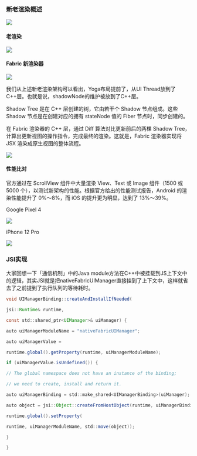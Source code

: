 ### 新老渲染概述

![](https://xhs-doc.xhscdn.com/1040025031bpu84g0nu07pm52so?imageView2/2/w/1600)

#### 老渲染

![](https://xhs-doc.xhscdn.com/1040025031bpu8b9vnu06v9ttlc?imageView2/2/w/1600)

#### Fabric 新渲染器

![](https://xhs-doc.xhscdn.com/1040025031bpu8m8b7u081e1lqc?imageView2/2/w/1600)

我们从上述新老渲染架构可以看出，Yoga布局提前了，从UI Thread放到了C++层。也就是说，shadowNode的维护被放到了C++层。

Shadow Tree 是在 C++ 层创建的树，它由若干个 Shadow 节点组成。这些 Shadow 节点是在创建对应的拥有 stateNode 值的 Fiber 节点时，同步创建的。

在 Fabric 渲染器的 C++ 层，通过 Diff 算法对比更新前后的两棵 Shadow Tree，计算出更新视图的操作指令，完成最终的渲染。这就是，Fabric 渲染器实现将 JSX 渲染成原生视图的整体流程。

![](https://xhs-doc.xhscdn.com/1040025031bpub5a77u0dh975k4?imageView2/2/w/1600)

#### 性能比对

官方通过在 ScrollView 组件中大量渲染 View、Text 或 Image 组件（1500 或 5000 个），以测试新架构的性能。根据官方给出的性能测试报告，Android 的渲染性能提升了 0%～8%，而 iOS 的提升更为明显，达到了 13%～39%。

Google Pixel 4

![](https://xhs-doc.xhscdn.com/1040025031bpunsc6nu0d85ar58?imageView2/2/w/1600)

iPhone 12 Pro

![](https://xhs-doc.xhscdn.com/1040025031bpuo3m2nu05nr3uc0?imageView2/2/w/1600)

### JSI实现

大家回想一下「通信机制」中的Java module方法在C++中被挂载到JS上下文中的逻辑，其实JSI就是把nativeFabricUIManager直接挂到了上下文中，这样就省去了之前提到了执行队列的等待耗时。

```java
void UIManagerBinding::createAndInstallIfNeeded(

jsi::Runtime& runtime,

const std::shared_ptr<UIManager>& uiManager) {

auto uiManagerModuleName = "nativeFabricUIManager";

auto uiManagerValue =

runtime.global().getProperty(runtime, uiManagerModuleName);

if (uiManagerValue.isUndefined()) {

// The global namespace does not have an instance of the binding;

// we need to create, install and return it.

auto uiManagerBinding = std::make_shared<UIManagerBinding>(uiManager);

auto object = jsi::Object::createFromHostObject(runtime, uiManagerBinding);

runtime.global().setProperty(

runtime, uiManagerModuleName, std::move(object));

}

}

```